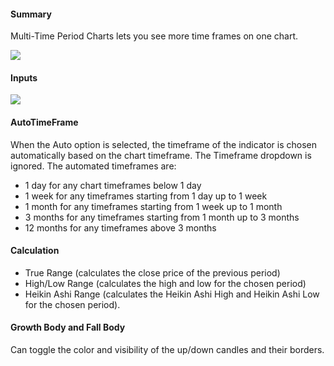 #### Summary

Multi-Time Period Charts lets you see more time frames on one chart.

![](https://s3.amazonaws.com/cdn.freshdesk.com/data/helpdesk/attachments/production/43225100844/original/ILXbem8UTkwSGFYioejkMetCFFk3pCOk0Q.png?1622457755)

#### Inputs

![](https://s3.amazonaws.com/cdn.freshdesk.com/data/helpdesk/attachments/production/43401711662/original/8-IOwMWYj-4NUK_YLcTWYC5a92GQ6Rfg7A.png?1680512143)

#### AutoTimeFrame

When the Auto option is selected, the timeframe of the indicator is chosen automatically based on the chart timeframe. The Timeframe dropdown is ignored. The automated timeframes are:  

-   1 day for any chart timeframes below 1 day
-   1 week for any timeframes starting from 1 day up to 1 week
-   1 month for any timeframes starting from 1 week up to 1 month
-   3 months for any timeframes starting from 1 month up to 3 months
-   12 months for any timeframes above 3 months

#### Calculation

-   True Range (calculates the close price of the previous period)
-   High/Low Range (calculates the high and low for the chosen period)
-   Heikin Ashi Range (calculates the Heikin Ashi High and Heikin Ashi Low for the chosen period).

#### Growth Body and Fall Body

Can toggle the color and visibility of the up/down candles and their borders.